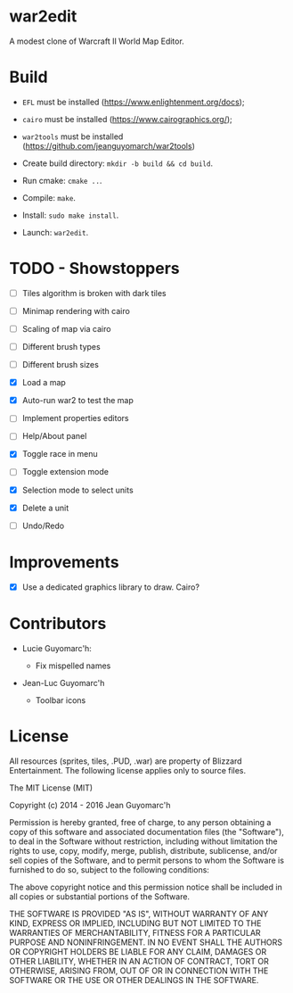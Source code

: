 war2edit
========

A modest clone of Warcraft II World Map Editor.


Build
=====

- `EFL` must be installed (https://www.enlightenment.org/docs);
- `cairo` must be installed (https://www.cairographics.org/);
- `war2tools` must be installed (https://github.com/jeanguyomarch/war2tools)

- Create build directory: `mkdir -b build && cd build`.
- Run cmake: `cmake ..`.
- Compile: `make`.
- Install: `sudo make install`.
- Launch: `war2edit`.


TODO - Showstoppers
===================

- [ ] Tiles algorithm is broken with dark tiles
- [ ] Minimap rendering with cairo
- [ ] Scaling of map via cairo
- [ ] Different brush types
- [ ] Different brush sizes
- [X] Load a map
- [X] Auto-run war2 to test the map
- [ ] Implement properties editors
- [ ] Help/About panel
- [X] Toggle race in menu
- [ ] Toggle extension mode
- [X] Selection mode to select units
- [X] Delete a unit
- [ ] Undo/Redo


Improvements
============

- [X] Use a dedicated graphics library to draw. Cairo?

Contributors
============

- Lucie Guyomarc'h:
   - Fix mispelled names

- Jean-Luc Guyomarc'h
   - Toolbar icons

License
=======

All resources (sprites, tiles, .PUD, .war) are property of Blizzard Entertainment.
The following license applies only to source files.


The MIT License (MIT)

Copyright (c) 2014 - 2016 Jean Guyomarc'h

Permission is hereby granted, free of charge, to any person obtaining a copy
of this software and associated documentation files (the "Software"), to deal
in the Software without restriction, including without limitation the rights
to use, copy, modify, merge, publish, distribute, sublicense, and/or sell
copies of the Software, and to permit persons to whom the Software is
furnished to do so, subject to the following conditions:

The above copyright notice and this permission notice shall be included in
all copies or substantial portions of the Software.

THE SOFTWARE IS PROVIDED "AS IS", WITHOUT WARRANTY OF ANY KIND, EXPRESS OR
IMPLIED, INCLUDING BUT NOT LIMITED TO THE WARRANTIES OF MERCHANTABILITY,
FITNESS FOR A PARTICULAR PURPOSE AND NONINFRINGEMENT. IN NO EVENT SHALL THE
AUTHORS OR COPYRIGHT HOLDERS BE LIABLE FOR ANY CLAIM, DAMAGES OR OTHER
LIABILITY, WHETHER IN AN ACTION OF CONTRACT, TORT OR OTHERWISE, ARISING FROM,
OUT OF OR IN CONNECTION WITH THE SOFTWARE OR THE USE OR OTHER DEALINGS IN
THE SOFTWARE.
